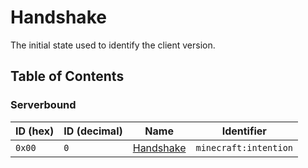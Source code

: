 # Handshake
The initial state used to identify the client version.

## Table of Contents
### Serverbound
| ID (hex) | ID (decimal) | Name | Identifier |
| -------- | ------------ | ---- | ---------- |
| `0x00` | `0` | [Handshake](serverbound/000-handshake.md) | `minecraft:intention` |